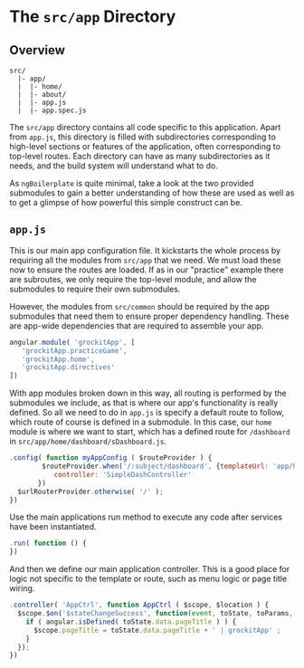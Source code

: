 # The `src/app` Directory

## Overview

```
src/
  |- app/
  |  |- home/
  |  |- about/
  |  |- app.js
  |  |- app.spec.js
```

The `src/app` directory contains all code specific to this application. Apart
from `app.js`, this directory is filled with subdirectories corresponding to high-level sections or
features of the application, often corresponding to top-level routes. Each directory can have as
many subdirectories as it needs, and the build system will understand what to
do.

As `ngBoilerplate` is quite minimal, take a look at the two provided submodules
to gain a better understanding of how these are used as well as to get a
glimpse of how powerful this simple construct can be.

## `app.js`

This is our main app configuration file. It kickstarts the whole process by
requiring all the modules from `src/app` that we need. We must load these now to
ensure the routes are loaded. If as in our "practice" example there are
subroutes, we only require the top-level module, and allow the submodules to
require their own submodules.

However, the modules from `src/common` should be required by the app
submodules that need them to ensure proper dependency handling. These are
app-wide dependencies that are required to assemble your app.

```js
angular.module( 'grockitApp', [
   'grockitApp.practiceGame',
   'grockitApp.home',
   'grockitApp.directives'
])
```

With app modules broken down in this way, all routing is performed by the
submodules we include, as that is where our app's functionality is really
defined.  So all we need to do in `app.js` is specify a default route to follow,
which route of course is defined in a submodule. In this case, our `home` module
is where we want to start, which has a defined route for `/dashboard` in
`src/app/home/dashboard/sDashboard.js`.

```js
.config( function myAppConfig ( $routeProvider ) {
        $routeProvider.when('/:subject/dashboard', {templateUrl: 'app/home/dashboard/dashboard.tpl.html',
           controller: 'SimpleDashController'
       })
  $urlRouterProvider.otherwise( '/' );
})
```

Use the main applications run method to execute any code after services
have been instantiated.

```js
.run( function () {
})
```

And then we define our main application controller. This is a good place for logic
not specific to the template or route, such as menu logic or page title wiring.

```js
.controller( 'AppCtrl', function AppCtrl ( $scope, $location ) {
  $scope.$on('$stateChangeSuccess', function(event, toState, toParams, fromState, fromParams){
    if ( angular.isDefined( toState.data.pageTitle ) ) {
      $scope.pageTitle = toState.data.pageTitle + ' | grockitApp' ;
    }
  });
})
```
